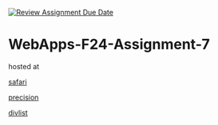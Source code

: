 [![Review Assignment Due Date](https://classroom.github.com/assets/deadline-readme-button-22041afd0340ce965d47ae6ef1cefeee28c7c493a6346c4f15d667ab976d596c.svg)](https://classroom.github.com/a/NPDM3uFp)
# WebApps-F24-Assignment-7

hosted at

[safari]( https://44-563-webapps-f24.github.io/44563-webapps-f24-assignment7-siddharthsai20/safari.html)


[precision]( https://44-563-webapps-f24.github.io/44563-webapps-f24-assignment7-siddharthsai20/precision.html)


[divlist]( https://44-563-webapps-f24.github.io/44563-webapps-f24-assignment7-siddharthsai20/divlist.html)
